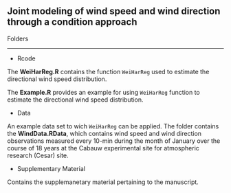 ## Joint modeling of wind speed and wind direction through a condition approach
Folders
_______
* Rcode

The **WeiHarReg.R** contains the function `WeiHarReg` used to estimate the directional wind speed distribution.

The **Example.R** provides an example for using `WeiHarReg` function to estimate the directional wind speed distribution.

* Data

An example data set to wich `WeiHarReg` can be applied. The folder contains the **WindData.RData**, which contains wind speed and wind direction observations measured every 10-min during the month of January over the course of 18 years at the Cabauw experimental site for atmospheric research (Cesar) site. 

* Supplementary Material

Contains the supplemanetary material pertaining to the manuscript.
